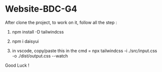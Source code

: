 # Website-BDC-G4

After clone the project, to work on it, follow all the step :

1. npm install -D tailwindcss

2. npm i daisyui

3. in vscode, copy/paste this in the cmd = npx tailwindcss -i ./src/input.css -o ./dist/output.css --watch

Good Luck !
